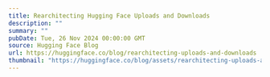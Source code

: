 ```yaml
---
title: Rearchitecting Hugging Face Uploads and Downloads
description: ""
summary: ""
pubDate: Tue, 26 Nov 2024 00:00:00 GMT
source: Hugging Face Blog
url: https://huggingface.co/blog/rearchitecting-uploads-and-downloads
thumbnail: "https://huggingface.co/blog/assets/rearchitecting-uploads-and-downloads/thumbnail.png"
---
```



